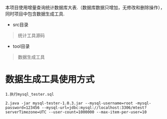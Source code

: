 本项目使用增量查询统计数据库大表.（数据库数据只增加，无修改和删除操作），同时项目中包含数据生成工具.
* src目录
> 统计工具源码

* tool目录 
>数据生成工具
# 数据生成工具使用方式
```
1.执行mysql_tester.sql
```

```
2.java -jar mysql-tester-1.0.3.jar --mysql-username=root -mysql-password=123456 --mysql-url=jdbc:mysql://localhost:3306/mtest?serverTimezone=UTC --user-count=1000000 --max-item-per-user=10
```
